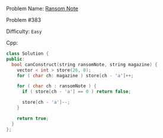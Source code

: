 Problem Name: [Ransom Note](https://leetcode.com/problems/ransom-note/)

Problem #383

Difficulty: `Easy`

Cpp:

```cpp
class Solution {
public:
  bool canConstruct(string ransomNote, string magazine) {
    vector < int > store(26, 0);
    for ( char ch: magazine ) store[ch - 'a']++;

    for ( char ch : ransomNote ) {
      if ( store[ch - 'a'] == 0 ) return false;

      store[ch - 'a']--;
    }

    return true;
  }
};
```
